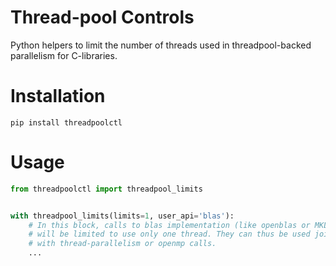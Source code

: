 # Thread-pool Controls

Python helpers to limit the number of threads used in threadpool-backed parallelism for C-libraries.


# Installation

```
pip install threadpoolctl
```

# Usage

```python
from threadpoolctl import threadpool_limits


with threadpool_limits(limits=1, user_api='blas'):
    # In this block, calls to blas implementation (like openblas or MKL)
    # will be limited to use only one thread. They can thus be used jointly
    # with thread-parallelism or openmp calls.
    ...
```
